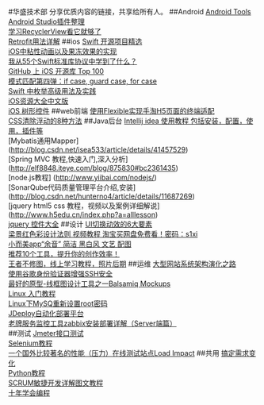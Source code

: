 #华盛技术部
分享优质内容的链接，共享给所有人。
##Android
[Android Tools](http://www.androiddevtools.cn/)  
[Android Studio插件整理](http://url.cn/28eHqTS)  
[学习RecyclerView看它就够了](https://github.com/CymChad/CymChad.github.io)  
[Retrofit用法详解](http://duanyytop.github.io/2016/08/06/Retrofit%E7%94%A8%E6%B3%95%E8%AF%A6%E8%A7%A3/)
##ios
[Swift 开源项目精选](https://github.com/ipader/SwiftGuide/blob/master/Featured.md)  
[iOS中粘性动画以及果冻效果的实现](http://www.cocoachina.com/ios/20150618/12171.html)  
[我从55个Swift标准库协议中学到了什么？](http://www.cocoachina.com/swift/20160107/14868.html)  
[GitHub 上 iOS 开源库 Top 100](http://ios.jobbole.com/84388/)  
[模式匹配第四弹：if case, guard case, for case](https://chengway.in/mo-shi-pi-pei-di-si-dan-if-case-guard-case-for-case/)   
[Swift 中枚举高级用法及实践](http://swift.gg/2015/11/20/advanced-practical-enum-examples/?utm_source=tuicool&utm_medium=referral)  
[iOS资源大全中文版](https://github.com/jobbole/awesome-ios-cn)  
[iOS 树形控件](https://github.com/Augustyniak/RATreeView)
##web前端
[使用Flexible实现手淘H5页面的终端适配](http://www.w3cplus.com/mobile/lib-flexible-for-html5-layout.html)  
[CSS清除浮动的8种方法](http://www.webclks.com/archives/3618)
##Java后台
[Intellij idea 使用教程 包括安装，配置，使用，插件等](http://wiki.jikexueyuan.com/project/intellij-idea-tutorial/)  
[Mybatis通用Mapper] (http://blog.csdn.net/isea533/article/details/41457529)  
[Spring MVC 教程,快速入门,深入分析] (http://elf8848.iteye.com/blog/875830#bc2361435)  
[node.js教程] (http://www.yiibai.com/nodejs/)  
[SonarQube代码质量管理平台介绍,安装] (http://blog.csdn.net/hunterno4/article/details/11687269)  
[jquery html5 css 教程，视频以及案例详细解说] (http://www.h5edu.cn/index.php?a=alllesson)  
[jquery 控件大全](http://www.jq22.com/)
##设计
[UI切换动效的6大要素](http://www.zcool.com.cn/article/ZNDE5NDg4.html)   
[梁景红色彩设计法则 视频教程 淘宝买网盘免费看！密码：s1xi ](http://pan.baidu.com/s/1skRWU8t)  
[小而美app“余音” 简洁 黑白风 文艺 配图](http://android.myapp.com/myapp/detail.htm?apkName=fm.wawa.mg)  
[推荐10个工具，提升你的创作效率！](http://www.ui.cn/detail/155472.html)  
[王者不修图，线上学习教程，照片后期](http://www.gogoup.com/course/GNjc=)
##运维
[大型网站系统架构演化之路](https://github.com/HuaShengWed/ShareDocument/blob/master/res/大型网站系统架构演化之路.pdf)  
[使用谷歌身份验证器增强SSH安全](http://www.cnblogs.com/plan123/p/5579513.html)  
[最好的原型-线框图设计工具之一Balsamiq Mockups](https://balsamiq.com/products/mockups/)  
[Linux 入门教程](http://www.92csz.com/study/linux/)  
[Linux下MySQ重新设置root密码](http://jingyan.baidu.com/article/1709ad80a8caf14634c4f013.html)  
[JDeploy自动化部署平台](https://github.com/wucao/JDeploy)  
[老牌服务监控工具zabbix安装部署详解（Server端篇）](http://blog.chinaunix.net/uid-25266990-id-3380929.html)  
##测试
[Jmeter接口测试](http://www.spasvo.com/ceshi/open/kyxncsgj/Jmeter/201674142901.html)  
[Selenium教程](http://www.yiibai.com/selenium/selenium_webdriver.html)  
[一个国外比较著名的性能（压力）在线测试站点Load Impact](https://loadimpact.com/)
##共用
[搞定需求变化](http://www.cocoachina.com/programmer/20160805/17301.html)  
[Python教程](http://www.liaoxuefeng.com/wiki/0014316089557264a6b348958f449949df42a6d3a2e542c000)  
[SCRUM敏捷开发详解图文教程](http://www.pptschool.com/1889.html)  
[十年学会编程](http://daiyuwen.freeshell.org/gb/misc/21-days-cn.html) 
